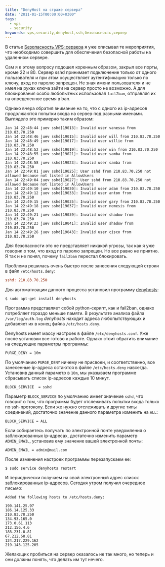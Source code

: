 ```yaml
---
title: "DenyHost на страже сервера"
date: "2011-01-15T00:00:00+0300"
tags:
  - vps
  - security
keywords: vps,security,denyhost,ssh,безопасность,сервер
---
```

В статье <a href="/2010/10/09/bezopasnost-vps-servera/">Безопасность VPS-сервера</a> я уже описывал те мероприятия, что необходимо совершить для обеспечения безопасной работы на удаленном сервере.

Сам я к этому вопросу подошел коренным образом, закрыл все порты, кроме 22 и 80. Сервер sshd принимает подключение только от одного пользователя и при этом осуществляет аутентификацию только по ключу, вход по паролю запрещен. Не зная имени пользователя и не имея на руках ключа зайти на сервер просто не возможно. А для блокирования особо любопытных использовал <code>fail2ban</code>, отправляя их на определенное время в ban.

Однако вчера обратил внимание на то, что с одного из ip-адресов продолжаются попытки входа на сервер под разными именами. Выглядело это примерно таким образом:

```text
Jan 14 22:48:44 juev sshd[19013]: Invalid user vanessa from 210.83.70.250
Jan 14 22:48:46 juev sshd[19015]: Invalid user will from 210.83.70.250
Jan 14 22:48:49 juev sshd[19017]: Invalid user willie from 210.83.70.250
Jan 14 22:48:52 juev sshd[19019]: Invalid user win from 210.83.70.250
Jan 14 22:48:55 juev sshd[19021]: Invalid user samba from 210.83.70.250
Jan 14 22:48:58 juev sshd[19023]: Invalid user samba from 210.83.70.250
Jan 14 22:49:01 juev sshd[19025]: User sshd from 210.83.70.250 not allowed because not listed in AllowUsers
Jan 14 22:49:04 juev sshd[19027]: User sshd from 210.83.70.250 not allowed because not listed in AllowUsers
Jan 14 22:49:10 juev sshd[19030]: Invalid user adam from 210.83.70.250
Jan 14 22:49:12 juev sshd[19033]: Invalid user anton from 210.83.70.250
Jan 14 22:49:15 juev sshd[19035]: Invalid user gary from 210.83.70.250
Jan 14 22:49:18 juev sshd[19037]: Invalid user nemesis from 210.83.70.250
Jan 14 22:49:21 juev sshd[19039]: Invalid user shadow from 210.83.70.250
Jan 14 22:49:23 juev sshd[19041]: Invalid user shadow from 210.83.70.250
Jan 14 22:49:26 juev sshd[19043]: Invalid user cisco from 210.83.70.250
```

Для безопасности это не представляет никакой угрозы, так как я уже говорил о том, что вход по паролю запрещен. Но все равно не приятно. Я так и не понял, почему <code>fail2ban</code> перестал блокировать.

Проблема решилась очень быстро после занесения следующей строки в файл <code>/etc/hosts.deny</code>:

```conf
sshd: 210.83.70.250
```

Для автоматизации данного процесса установил программу <a href="http://denyhosts.sourceforge.net/" rel="nofollow">denyhosts</a>:

```shell
$ sudo apt-get install denyhosts
```

Программа представляет собой python-скрипт, как и fail2ban, однако потребляет гораздо меньше памяти. В результате анализа файла <code>/var/log/auth.log</code> <em>denyhosts</em> находит адреса любопытствующих и добавляет их в конец файла <code>/etc/hosts.deny</code>.

Denyhosts имеет массу настроек в файле <code>/etc/denyhosts.conf</code>. Уже после установки все готово к работе. Однако стоит обратить внимание на следующие параметры программы:

```text
PURGE_DENY = 10m
```

По умолчанию <code>PURGE_DENY</code> ничему не присвоен, и соответственно, все занесенные ip-адреса остаются в файле <code>/etc/hosts.deny</code> навсегда. Установив данный параметр в <code>10m</code>, мы указываем программе сбрасывать список ip-адресов каждые 10 минут.

```text
BLOCK_SERVICE  = sshd
```

Параметр <code>BLOCK_SERVICE</code> по умолчанию имеет значение <code>sshd</code>, что говорит о том, что программа будет отслеживать попытки входа только по ssh-протоколу. Если же нужно отслеживать и другие типы соединений, достаточно значение данного параметра изменить на <code>ALL</code>:

```text
BLOCK_SERVICE = ALL
```

Если собираетесь получать по электронной почте уведомления о заблокированных ip-адресах, достаточно изменить параметр <code>ADMIN_EMAIL</code>, установив ему значение вашей электронной почты:

```text
ADMIN_EMAIL = admin@mail.com
```

После изменения настроек программы перезапускаем ее:

```shell
$ sudo service denyhosts restart
```

И периодически получаем на свой электронный адрес список заблокированных ip-адресов. Сегодня утром получил очередное письмо:

```text
Added the following hosts to /etc/hosts.deny:

190.141.25.97
186.14.125.33
210.83.70.250
134.93.165.0
173.0.61.113
212.156.4.6
188.231.0.81
67.212.68.81
124.217.229.162
219.143.125.205
```

Желающих пробиться на сервер оказалось не так много, но теперь и они должны понять, что делать им тут нечего.

